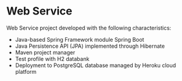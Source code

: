 # Web Service

Web Service project developed with the following characteristics:

- Java-based Spring Framework module Spring Boot
- Java Persistence API (JPA) implemented through Hibernate
- Maven project manager
- Test profile with H2 databank
- Deployment to PostgreSQL database managed by Heroku cloud platform